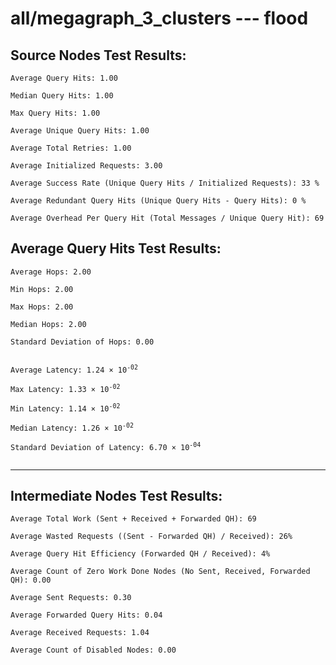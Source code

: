 # all/megagraph_3_clusters --- flood
## Source Nodes Test Results:
	Average Query Hits: 1.00

	Median Query Hits: 1.00

	Max Query Hits: 1.00

	Average Unique Query Hits: 1.00

	Average Total Retries: 1.00

	Average Initialized Requests: 3.00

	Average Success Rate (Unique Query Hits / Initialized Requests): 33 %

	Average Redundant Query Hits (Unique Query Hits - Query Hits): 0 %

	Average Overhead Per Query Hit (Total Messages / Unique Query Hit): 69



## Average Query Hits Test Results:
<pre><code>Average Hops: 2.00

Min Hops: 2.00

Max Hops: 2.00

Median Hops: 2.00

Standard Deviation of Hops: 0.00


Average Latency: 1.24 × 10<sup>-02</sup>

Max Latency: 1.33 × 10<sup>-02</sup>

Min Latency: 1.14 × 10<sup>-02</sup>

Median Latency: 1.26 × 10<sup>-02</sup>

Standard Deviation of Latency: 6.70 × 10<sup>-04</sup>

</code></pre>

---------------------------------------------
## Intermediate Nodes Test Results:

	Average Total Work (Sent + Received + Forwarded QH): 69

	Average Wasted Requests ((Sent - Forwarded QH) / Received): 26%

	Average Query Hit Efficiency (Forwarded QH / Received): 4%

	Average Count of Zero Work Done Nodes (No Sent, Received, Forwarded QH): 0.00

	Average Sent Requests: 0.30

	Average Forwarded Query Hits: 0.04

	Average Received Requests: 1.04

	Average Count of Disabled Nodes: 0.00

